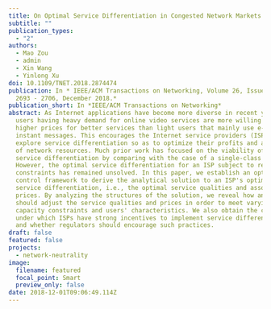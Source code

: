 ```yaml
---
title: On Optimal Service Differentiation in Congested Network Markets
subtitle: ""
publication_types:
  - "2"
authors:
  - Mao Zou
  - admin
  - Xin Wang
  - Yinlong Xu
doi: 10.1109/TNET.2018.2874474
publication: In * IEEE/ACM Transactions on Networking, Volume 26, Issue 6, pp.
  2693 - 2706, December 2018.*
publication_short: In *IEEE/ACM Transactions on Networking*
abstract: As Internet applications have become more diverse in recent years,
  users having heavy demand for online video services are more willing to pay
  higher prices for better services than light users that mainly use e-mails and
  instant messages. This encourages the Internet service providers (ISPs) to
  explore service differentiation so as to optimize their profits and allocation
  of network resources. Much prior work has focused on the viability of network
  service differentiation by comparing with the case of a single-class service.
  However, the optimal service differentiation for an ISP subject to resource
  constraints has remained unsolved. In this paper, we establish an optimal
  control framework to derive the analytical solution to an ISP's optimal
  service differentiation, i.e., the optimal service qualities and associated
  prices. By analyzing the structures of the solution, we reveal how an ISP
  should adjust the service qualities and prices in order to meet varying
  capacity constraints and users' characteristics. We also obtain the conditions
  under which ISPs have strong incentives to implement service differentiation
  and whether regulators should encourage such practices.
draft: false
featured: false
projects:
  - network-neutrality
image:
  filename: featured
  focal_point: Smart
  preview_only: false
date: 2018-12-01T09:06:49.114Z
---
```

